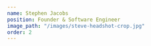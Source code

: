 ```yaml
---
name: Stephen Jacobs
position: Founder & Software Engineer
image_path: "/images/steve-headshot-crop.jpg"
order: 2
---
```

